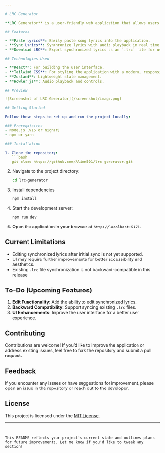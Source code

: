 ```yaml
---

# LRC Generator

**LRC Generator** is a user-friendly web application that allows users to paste lyrics, synchronize them with audio playback, and download the synchronized lyrics as an `.lrc` file. This project is built with **React**, featuring a modern UI styled using **Tailwind CSS**, state management powered by **Zustand**, and audio handling implemented with **Howler.js**.

## Features

- **Paste Lyrics**: Easily paste song lyrics into the application.
- **Sync Lyrics**: Synchronize lyrics with audio playback in real time.
- **Download LRC**: Export synchronized lyrics as an `.lrc` file for use with media players.

## Technologies Used

- **React**: For building the user interface.
- **Tailwind CSS**: For styling the application with a modern, responsive design.
- **Zustand**: Lightweight state management.
- **Howler.js**: Audio playback and controls.

## Preview

![Screenshot of LRC Generator](/screenshot/image.png)

## Getting Started

Follow these steps to set up and run the project locally:

### Prerequisites
- Node.js (v16 or higher)
- npm or yarn

### Installation

1. Clone the repository:
   ```bash
   git clone https://github.com/Alien501/lrc-generator.git
   ```
2. Navigate to the project directory:
   ```bash
   cd lrc-generator
   ```
3. Install dependencies:
   ```bash
   npm install
   ```
4. Start the development server:
   ```bash
   npm run dev
   ```
5. Open the application in your browser at `http://localhost:5173`.

## Current Limitations

- Editing synchronized lyrics after initial sync is not yet supported.
- UI may require further improvements for better accessibility and aesthetics.
- Existing `.lrc` file synchronization is not backward-compatible in this release.

## To-Do (Upcoming Features)

1. **Edit Functionality**: Add the ability to edit synchronized lyrics.
2. **Backward Compatibility**: Support syncing existing `.lrc` files.
3. **UI Enhancements**: Improve the user interface for a better user experience.

## Contributing

Contributions are welcome! If you’d like to improve the application or address existing issues, feel free to fork the repository and submit a pull request.

## Feedback

If you encounter any issues or have suggestions for improvement, please open an issue in the repository or reach out to the developer.

## License

This project is licensed under the [MIT License](LICENSE).

---
```


This README reflects your project's current state and outlines plans for future improvements. Let me know if you'd like to tweak any section!